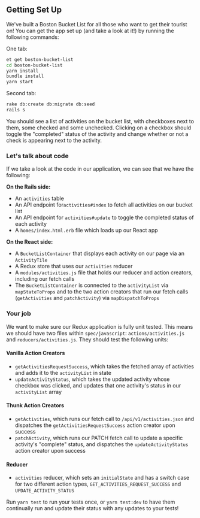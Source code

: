 ## Getting Set Up

We've built a Boston Bucket List for all those who want to get their tourist on! You can get the app set up (and take a look at it!) by running the following commands:

One tab:

```sh
et get boston-bucket-list
cd boston-bucket-list
yarn install
bundle install
yarn start
```

Second tab:

```sh
rake db:create db:migrate db:seed
rails s
```

You should see a list of activities on the bucket list, with checkboxes next to them, some checked and some unchecked. Clicking on a checkbox should toggle the "completed" status of the activity and change whether or not a check is appearing next to the activity.

### Let's talk about code

If we take a look at the code in our application, we can see that we have the following:

**On the Rails side:**

- An `activities` table
- An API endpoint for`activities#index` to fetch all activities on our bucket list
- An API endpoint for `activities#update` to toggle the completed status of each activity
- A `homes/index.html.erb` file which loads up our React app

**On the React side:**

- A `BucketListContainer` that displays each activity on our page via an `ActivityTile`
- A Redux store that uses our `activities` reducer
- A `modules/activities.js` file that holds our reducer and action creators, including our fetch calls
- The `BucketListContainer` is connected to the `activityList` via `mapStateToProps` and to the two action creators that run our fetch calls (`getActivities` and `patchActivity`) via `mapDispatchToProps`

### Your job

We want to make sure our Redux application is fully unit tested. This means we should have two files within `spec/javascript`: `actions/activities.js` and `reducers/activities.js`. They should test the following units:

#### Vanilla Action Creators

- `getActivitiesRequestSuccess`, which takes the fetched array of activities and adds it to the `activityList` in state
- `updateActivityStatus`, which takes the updated activity whose checkbox was clicked, and updates that one activity's status in our `activityList` array

#### Thunk Action Creators

- `getActivities`, which runs our fetch call to `/api/v1/activities.json` and dispatches the `getActivitiesRequestSuccess` action creator upon success
- `patchActivity`, which runs our PATCH fetch call to update a specific activity's "complete" status, and dispatches the `updateActivityStatus` action creator upon success

#### Reducer

- `activities` reducer, which sets an `initialState` and has a switch case for two different action types, `GET_ACTIVITIES_REQUEST_SUCCESS` and `UPDATE_ACTIVITY_STATUS`

Run `yarn test` to run your tests once, or `yarn test:dev` to have them continually run and update their status with any updates to your tests!

